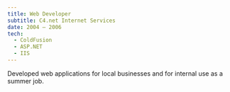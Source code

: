 ```yaml
---
title: Web Developer
subtitle: C4.net Internet Services
date: 2004 – 2006
tech:
  - ColdFusion
  - ASP.NET
  - IIS
---
```


Developed web applications for local businesses and for internal use
as a summer job.
